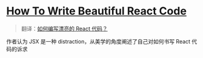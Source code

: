# [How To Write Beautiful React Code](https://medium.com/javascript-in-plain-english/writing-beautiful-react-code-using-a-good-old-mate-ca1450c0dc06)

> 翻译：[如何编写漂亮的 React 代码？](https://mp.weixin.qq.com/s/3uhFG8lBRQzL0d6GWxuF6Q)

作者认为 JSX 是一种 distraction，从美学的角度阐述了自己对如何书写 React 代码的诉求

